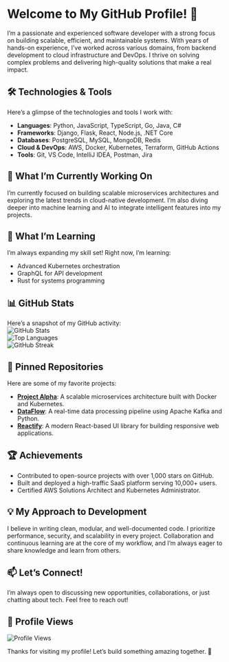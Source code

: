 # Welcome to My GitHub Profile! 👋  

I’m a passionate and experienced software developer with a strong focus on building scalable, efficient, and maintainable systems. With years of hands-on experience, I’ve worked across various domains, from backend development to cloud infrastructure and DevOps. I thrive on solving complex problems and delivering high-quality solutions that make a real impact.  

## 🛠️ Technologies & Tools  
Here’s a glimpse of the technologies and tools I work with:  
- **Languages**: Python, JavaScript, TypeScript, Go, Java, C#  
- **Frameworks**: Django, Flask, React, Node.js, .NET Core  
- **Databases**: PostgreSQL, MySQL, MongoDB, Redis  
- **Cloud & DevOps**: AWS, Docker, Kubernetes, Terraform, GitHub Actions  
- **Tools**: Git, VS Code, IntelliJ IDEA, Postman, Jira  

## 🔭 What I’m Currently Working On  
I’m currently focused on building scalable microservices architectures and exploring the latest trends in cloud-native development. I’m also diving deeper into machine learning and AI to integrate intelligent features into my projects.  

## 🌱 What I’m Learning  
I’m always expanding my skill set! Right now, I’m learning:  
- Advanced Kubernetes orchestration  
- GraphQL for API development  
- Rust for systems programming  

## 📊 GitHub Stats  
Here’s a snapshot of my GitHub activity:  
![GitHub Stats](https://github-readme-stats.vercel.app/api?username=brianchesterton372&show_icons=true&theme=dark)  
![Top Languages](https://github-readme-stats.vercel.app/api/top-langs/?username=brianchesterton372&layout=compact&theme=dark)  
![GitHub Streak](https://github-readme-streak-stats.herokuapp.com/?user=brianchesterton372&theme=dark)  

## 📌 Pinned Repositories  
Here are some of my favorite projects:  
- **[Project Alpha](https://github.com/brianchesterton372/project-alpha)**: A scalable microservices architecture built with Docker and Kubernetes.  
- **[DataFlow](https://github.com/brianchesterton372/dataflow)**: A real-time data processing pipeline using Apache Kafka and Python.  
- **[Reactify](https://github.com/brianchesterton372/reactify)**: A modern React-based UI library for building responsive web applications.  

## 🏆 Achievements  
- Contributed to open-source projects with over 1,000 stars on GitHub.  
- Built and deployed a high-traffic SaaS platform serving 10,000+ users.  
- Certified AWS Solutions Architect and Kubernetes Administrator.  

## 💡 My Approach to Development  
I believe in writing clean, modular, and well-documented code. I prioritize performance, security, and scalability in every project. Collaboration and continuous learning are at the core of my workflow, and I’m always eager to share knowledge and learn from others.  

## 📫 Let’s Connect!  
I’m always open to discussing new opportunities, collaborations, or just chatting about tech. Feel free to reach out!  

## 👀 Profile Views  
![Profile Views](https://komarev.com/ghpvc/?username=brianchesterton372&color=blue)  

Thanks for visiting my profile! Let’s build something amazing together. 🚀
